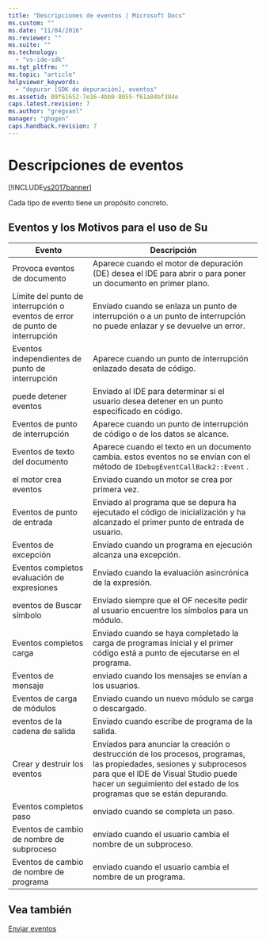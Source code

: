 ```yaml
---
title: "Descripciones de eventos | Microsoft Docs"
ms.custom: ""
ms.date: "11/04/2016"
ms.reviewer: ""
ms.suite: ""
ms.technology: 
  - "vs-ide-sdk"
ms.tgt_pltfrm: ""
ms.topic: "article"
helpviewer_keywords: 
  - "depurar [SDK de depuración], eventos"
ms.assetid: 09f61652-7e16-4bb0-8055-f61a84bf384e
caps.latest.revision: 7
ms.author: "gregvanl"
manager: "ghogen"
caps.handback.revision: 7
---
```

# Descripciones de eventos
[!INCLUDE[vs2017banner](../../code-quality/includes/vs2017banner.md)]

Cada tipo de evento tiene un propósito concreto.  
  
## Eventos y los Motivos para el uso de Su  
  
|Evento|Descripción|  
|------------|-----------------|  
|Provoca eventos de documento|Aparece cuando el motor de depuración \(DE\) desea el IDE para abrir o para poner un documento en primer plano.|  
|Límite del punto de interrupción o eventos de error de punto de interrupción|Enviado cuando se enlaza un punto de interrupción o a un punto de interrupción no puede enlazar y se devuelve un error.|  
|Eventos independientes de punto de interrupción|Aparece cuando un punto de interrupción enlazado desata de código.|  
|puede detener eventos|Enviado al IDE para determinar si el usuario desea detener en un punto especificado en código.|  
|Eventos de punto de interrupción|Aparece cuando un punto de interrupción de código o de los datos se alcance.|  
|Eventos de texto del documento|Aparece cuando el texto en un documento cambia.  estos eventos no se envían con el método de `IDebugEventCallBack2::Event` .|  
|el motor crea eventos|Enviado cuando un motor se crea por primera vez.|  
|Eventos de punto de entrada|Enviado al programa que se depura ha ejecutado el código de inicialización y ha alcanzado el primer punto de entrada de usuario.|  
|Eventos de excepción|Enviado cuando un programa en ejecución alcanza una excepción.|  
|Eventos completos evaluación de expresiones|Enviado cuando la evaluación asincrónica de la expresión.|  
|eventos de Buscar símbolo|Enviado siempre que el OF necesite pedir al usuario encuentre los símbolos para un módulo.|  
|Eventos completos carga|Enviado cuando se haya completado la carga de programas inicial y el primer código está a punto de ejecutarse en el programa.|  
|Eventos de mensaje|enviado cuando los mensajes se envían a los usuarios.|  
|Eventos de carga de módulos|Enviado cuando un nuevo módulo se carga o descargado.|  
|eventos de la cadena de salida|Enviado cuando escribe de programa de la salida.|  
|Crear y destruir los eventos|Enviados para anunciar la creación o destrucción de los procesos, programas, las propiedades, sesiones y subprocesos para que el IDE de Visual Studio puede hacer un seguimiento del estado de los programas que se están depurando.|  
|Eventos completos paso|enviado cuando se completa un paso.|  
|Eventos de cambio de nombre de subproceso|enviado cuando el usuario cambia el nombre de un subproceso.|  
|Eventos de cambio de nombre de programa|enviado cuando el usuario cambia el nombre de un programa.|  
  
## Vea también  
 [Enviar eventos](../../extensibility/debugger/sending-events.md)